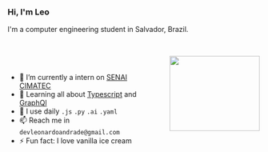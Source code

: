 ### Hi, I'm Leo
I'm a computer engineering student in Salvador, Brazil.
<p>&nbsp;</p>
<div style="display:flex;flex-direction:row;justify-content:start">
<div style="margin-top:20px">

- 🔭 I’m currently a intern on [SENAI CIMATEC](http://www.senaicimatec.com.br/)
- 🌱 Learning all about [Typescript](https://www.typescriptlang.org/) and [GraphQl](https://graphql.org/) 
- 📎 I use daily `.js` `.py` `.ai` `.yaml`
- 📫 Reach me in `devleonardoandrade@gmail.com`
- ⚡ Fun fact: I love vanilla ice cream
</div>
<div style="margin-left:40px;margin-bottom:0px">
<img src="https://media.giphy.com/media/KQyKJ9XcxvX4LrmmQF/giphy.gif" width="180" height="150" />
</div>
</div>